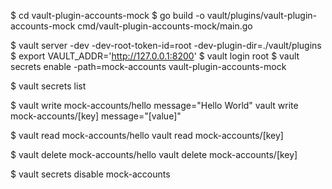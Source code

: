 $ cd vault-plugin-accounts-mock
$ go build -o vault/plugins/vault-plugin-accounts-mock cmd/vault-plugin-accounts-mock/main.go

$ vault server -dev -dev-root-token-id=root -dev-plugin-dir=./vault/plugins
$ export VAULT_ADDR='http://127.0.0.1:8200'
$ vault login root
$ vault secrets enable -path=mock-accounts vault-plugin-accounts-mock

$ vault secrets list

$ vault write mock-accounts/hello message="Hello World"
vault write mock-accounts/[key] message="[value]"

$ vault read mock-accounts/hello
vault read mock-accounts/[key]

$ vault delete mock-accounts/hello
vault delete mock-accounts/[key]

$ vault secrets disable mock-accounts

